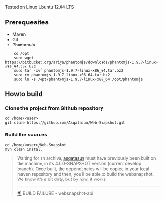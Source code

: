 Tested on Linux Ubuntu 12.04 LTS

## Prerequesites
* Maven
* Git
* PhantomJs
```
    cd /opt
    sudo wget https://bitbucket.org/ariya/phantomjs/downloads/phantomjs-1.9.7-linux-x86_64.tar.bz2
    sudo tar -xvf phantomjs-1.9.7-linux-x86_64.tar.bz2
    sudo rm phantomjs-1.9.7-linux-x86_64.tar.bz2
    sudo ln -s /opt/phantomjs-1.9.7-linux-x86_64 /opt/phantomjs
```

## Howto build

### Clone the project from Github repository
    
    cd /home/<user>
    git clone https://github.com/Asqatasun/Web-Snapshot.git

### Build the sources

    cd /home/<user>/Web-Snapshot
    mvn clean install
    
> Waiting for an archiva, [asqatasun](https://github.com/Asqatasun/Asqatasun) must have previously
> been built on the machine, in its 4.0.0-SNAPSHOT version (current develop branch).
> Once built, the dependencies will be copied in your local maven repository
> and then, you'll be able to build the websnapshot.
> We know it's a bit dirty, but by now, it works
>
> --------
> [#1](https://github.com/Asqatasun/Web-Snapshot/issues/1)  BUILD FAILURE - websnapshot-api 

